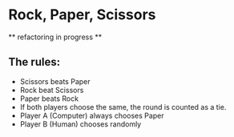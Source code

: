 # Rock, Paper, Scissors

** refactoring in progress **

## The rules:

- Scissors beats Paper
- Rock beat Scissors
- Paper beats Rock
- If both players choose the same, the round is counted as a tie.
- Player A (Computer) always chooses Paper
- Player B (Human) chooses randomly
